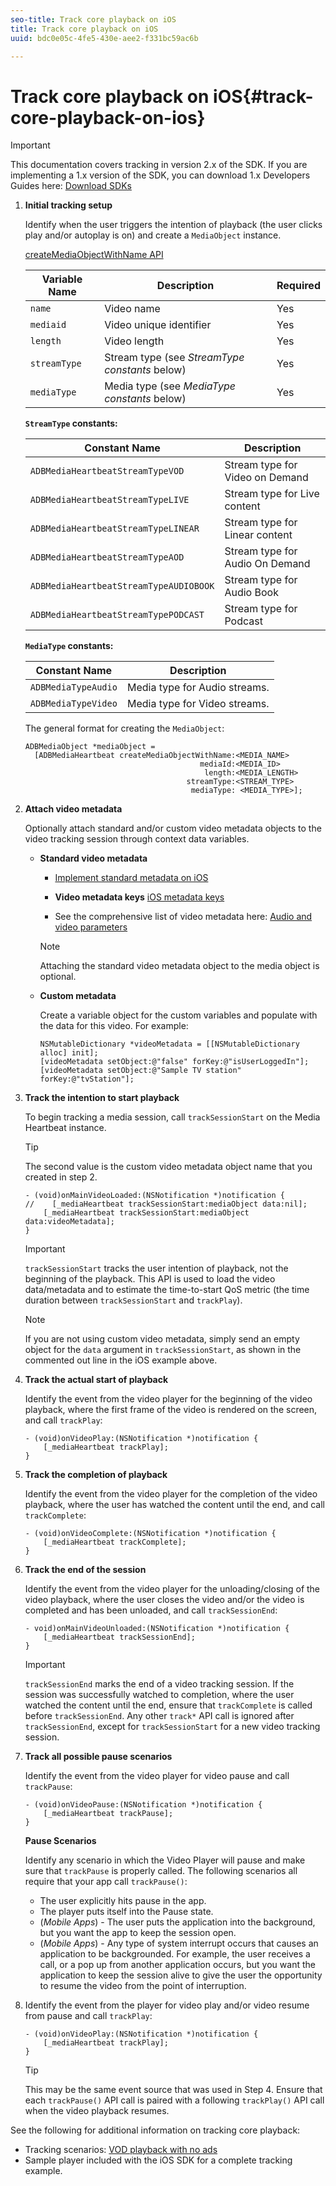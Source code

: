```yaml
---
seo-title: Track core playback on iOS
title: Track core playback on iOS
uuid: bdc0e05c-4fe5-430e-aee2-f331bc59ac6b

---
```


# Track core playback on iOS{#track-core-playback-on-ios}

>[!IMPORTANT]
>This documentation covers tracking in version 2.x of the SDK. If you are implementing a 1.x version of the SDK, you can download 1.x Developers Guides here: [Download SDKs](../../../sdk-implement/download-sdks.md)

1. **Initial tracking setup** 

    Identify when the user triggers the intention of playback (the user clicks play and/or autoplay is on) and create a `MediaObject` instance.

   [createMediaObjectWithName API](https://adobe-marketing-cloud.github.io/media-sdks/reference/ios/Classes/ADBMediaHeartbeat.html#//api/name/createMediaObjectWithName:mediaId:length:streamType:mediaType:) 

   |  Variable Name  | Description  | Required  |
   |---|---|---|
   |  `name`  | Video name  | Yes  |
   |  `mediaid`  | Video unique identifier  | Yes  |
   |  `length`  | Video length  | Yes  |
   |  `streamType`  | Stream type (see _StreamType constants_ below)  | Yes  |
   |  `mediaType`  | Media type (see _MediaType constants_ below)  | Yes  |

   **`StreamType` constants:** 

   |  Constant Name  | Description  |
   |---|---|
   |  `ADBMediaHeartbeatStreamTypeVOD`  | Stream type for Video on Demand  |
   |  `ADBMediaHeartbeatStreamTypeLIVE`  | Stream type for Live content  |
   |  `ADBMediaHeartbeatStreamTypeLINEAR`  | Stream type for Linear content  |
   |  `ADBMediaHeartbeatStreamTypeAOD`  | Stream type for Audio On Demand  |
   |  `ADBMediaHeartbeatStreamTypeAUDIOBOOK`  | Stream type for Audio Book  |
   |  `ADBMediaHeartbeatStreamTypePODCAST`  | Stream type for Podcast  |

   **`MediaType` constants:** 

   |  Constant Name  | Description  |
   |---|---|
   |  `ADBMediaTypeAudio`  | Media type for Audio streams.  |
   |  `ADBMediaTypeVideo`  | Media type for Video streams.  |

   The general format for creating the `MediaObject`:

   ```
   ADBMediaObject *mediaObject =  
     [ADBMediaHeartbeat createMediaObjectWithName:<MEDIA_NAME> 
                                          mediaId:<MEDIA_ID> 
                                           length:<MEDIA_LENGTH>                       
                                       streamType:<STREAM_TYPE> 
                                        mediaType: <MEDIA_TYPE>];
   ```

1. **Attach video metadata** 

    Optionally attach standard and/or custom video metadata objects to the video tracking session through context data variables.

    * **Standard video metadata** 

       * [Implement standard metadata on iOS](../../../sdk-implement/track-av-playback/impl-std-metadata/impl-std-metadata-ios.md)
       * **Video metadata keys** 
           [iOS metadata keys](../../../sdk-implement/track-av-playback/impl-std-metadata/ios-metadata-keys.md)
        
       * See the comprehensive list of video metadata here: [Audio and video parameters](../../../metrics-and-metadata/audio-video-parameters.md)
    
       >[!NOTE]
       >
       >Attaching the standard video metadata object to the media object is optional.

    * **Custom metadata** 
    
       Create a variable object for the custom variables and populate with the data for this video. For example:

       ```    
       NSMutableDictionary *videoMetadata = [[NSMutableDictionary alloc] init]; 
       [videoMetadata setObject:@"false" forKey:@"isUserLoggedIn"]; 
       [videoMetadata setObject:@"Sample TV station" forKey:@"tvStation"];
       ```

1. **Track the intention to start playback** 

    To begin tracking a media session, call `trackSessionStart` on the Media Heartbeat instance. 

   >[!TIP]
   >
   >The second value is the custom video metadata object name that you created in step 2.

   ```
   - (void)onMainVideoLoaded:(NSNotification *)notification { 
   //    [_mediaHeartbeat trackSessionStart:mediaObject data:nil]; 
       [_mediaHeartbeat trackSessionStart:mediaObject data:videoMetadata]; 
   }
   ```

   >[!IMPORTANT]
   >
   >`trackSessionStart` tracks the user intention of playback, not the beginning of the playback. This API is used to load the video data/metadata and to estimate the time-to-start QoS metric (the time duration between `trackSessionStart` and `trackPlay`).

   >[!NOTE]
   >
   >If you are not using custom video metadata, simply send an empty object for the `data` argument in `trackSessionStart`, as shown in the commented out line in the iOS example above.

1. **Track the actual start of playback** 

    Identify the event from the video player for the beginning of the video playback, where the first frame of the video is rendered on the screen, and call `trackPlay`: 

   ```
   - (void)onVideoPlay:(NSNotification *)notification { 
       [_mediaHeartbeat trackPlay]; 
   }
   ```

1. **Track the completion of playback** 

    Identify the event from the video player for the completion of the video playback, where the user has watched the content until the end, and call `trackComplete`: 

   ```
   - (void)onVideoComplete:(NSNotification *)notification { 
       [_mediaHeartbeat trackComplete]; 
   }
   ```

1. **Track the end of the session** 

    Identify the event from the video player for the unloading/closing of the video playback, where the user closes the video and/or the video is completed and has been unloaded, and call `trackSessionEnd`: 

   ```
   - void)onMainVideoUnloaded:(NSNotification *)notification { 
       [_mediaHeartbeat trackSessionEnd]; 
   }
   ```

   >[!IMPORTANT]
   >
   >`trackSessionEnd` marks the end of a video tracking session. If the session was successfully watched to completion, where the user watched the content until the end, ensure that `trackComplete` is called before `trackSessionEnd`. Any other `track*` API call is ignored after `trackSessionEnd`, except for `trackSessionStart` for a new video tracking session.

1. **Track all possible pause scenarios** 

    Identify the event from the video player for video pause and call `trackPause`: 

   ```
   - (void)onVideoPause:(NSNotification *)notification { 
       [_mediaHeartbeat trackPause]; 
   }
   ```

   **Pause Scenarios** 
   
   Identify any scenario in which the Video Player will pause and make sure that `trackPause` is properly called. The following scenarios all require that your app call `trackPause()`:

    * The user explicitly hits pause in the app.
    * The player puts itself into the Pause state.
    * (*Mobile Apps*) - The user puts the application into the background, but you want the app to keep the session open.
    * (*Mobile Apps*) - Any type of system interrupt occurs that causes an application to be backgrounded. For example, the user receives a call, or a pop up from another application occurs, but you want the application to keep the session alive to give the user the opportunity to resume the video from the point of interruption.

1. Identify the event from the player for video play and/or video resume from pause and call `trackPlay`: 

   ```
   - (void)onVideoPlay:(NSNotification *)notification { 
       [_mediaHeartbeat trackPlay]; 
   }
   ```

   >[!TIP]
   >
   >This may be the same event source that was used in Step 4. Ensure that each `trackPause()` API call is paired with a following `trackPlay()` API call when the video playback resumes.

See the following for additional information on tracking core playback:

* Tracking scenarios: [VOD playback with no ads](../../../sdk-implement/tracking-scenarios/vod-no-intrs-details.md)
* Sample player included with the iOS SDK for a complete tracking example.

